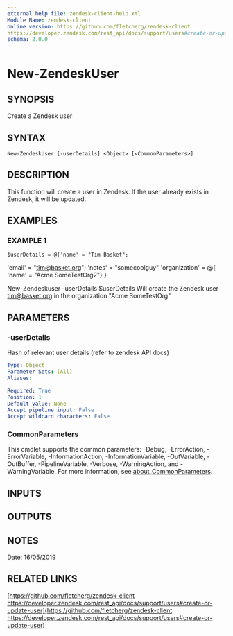 ```yaml
---
external help file: zendesk-client-help.xml
Module Name: zendesk-client
online version: https://github.com/fletcherg/zendesk-client
https://developer.zendesk.com/rest_api/docs/support/users#create-or-update-user
schema: 2.0.0
---
```


# New-ZendeskUser

## SYNOPSIS
Create a Zendesk user

## SYNTAX

```
New-ZendeskUser [-userDetails] <Object> [<CommonParameters>]
```

## DESCRIPTION
This function will create a user in Zendesk.
If the user already exists in Zendesk, it will be updated.

## EXAMPLES

### EXAMPLE 1
```
$userDetails = @{'name' = "Tim Basket";
```

'email' = "tim@basket.org";
    'notes' = "somecoolguy"
    'organization' = @{
    'name' = "Acme SomeTestOrg2"}
    }

New-Zendeskuser -userDetails $userDetails
Will create the Zendesk user tim@basket.org in the organization "Acme SomeTestOrg"

## PARAMETERS

### -userDetails
Hash of relevant user details (refer to zendesk API docs)

```yaml
Type: Object
Parameter Sets: (All)
Aliases:

Required: True
Position: 1
Default value: None
Accept pipeline input: False
Accept wildcard characters: False
```

### CommonParameters
This cmdlet supports the common parameters: -Debug, -ErrorAction, -ErrorVariable, -InformationAction, -InformationVariable, -OutVariable, -OutBuffer, -PipelineVariable, -Verbose, -WarningAction, and -WarningVariable. For more information, see [about_CommonParameters](http://go.microsoft.com/fwlink/?LinkID=113216).

## INPUTS

## OUTPUTS

## NOTES
Date: 16/05/2019

## RELATED LINKS

[https://github.com/fletcherg/zendesk-client
https://developer.zendesk.com/rest_api/docs/support/users#create-or-update-user](https://github.com/fletcherg/zendesk-client
https://developer.zendesk.com/rest_api/docs/support/users#create-or-update-user)

